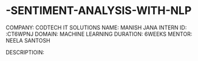 # -SENTIMENT-ANALYSIS-WITH-NLP
COMPANY: CODTECH IT SOLUTIONS
NAME: MANISH JANA 
INTERN ID: :CT6WPNJ
DOMAIN: MACHINE LEARNING 
DURATION: 6WEEKS 
MENTOR: NEELA SANTOSH 

DESCRIPTIOIN:

